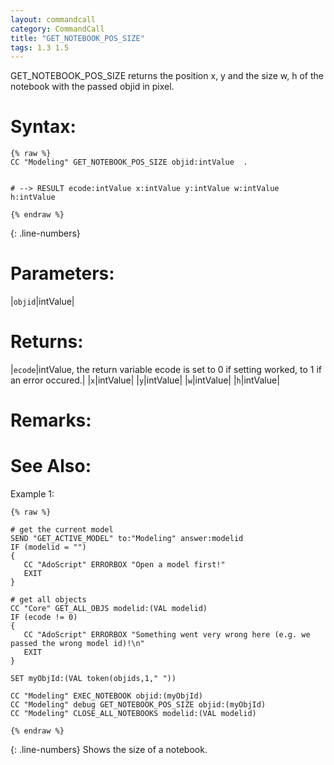 ```yaml
---
layout: commandcall
category: CommandCall
title: "GET_NOTEBOOK_POS_SIZE"
tags: 1.3 1.5
---
```


GET_NOTEBOOK_POS_SIZE returns the position x, y and the size w, h of the notebook with the passed objid in pixel.

# Syntax:  

```adoscript
{% raw %}
CC "Modeling" GET_NOTEBOOK_POS_SIZE objid:intValue  .


# --> RESULT ecode:intValue x:intValue y:intValue w:intValue h:intValue

{% endraw %}
```
{: .line-numbers}

# Parameters:  

|`objid`|intValue|

# Returns:  

|`ecode`|intValue, the return variable ecode is set to 0 if setting worked, to 1 if an error occured.|
|`x`|intValue|
|`y`|intValue|
|`w`|intValue|
|`h`|intValue|

# Remarks:



# See Also:  



Example 1:

```adoscript
{% raw %}

# get the current model
SEND "GET_ACTIVE_MODEL" to:"Modeling" answer:modelid
IF (modelid = "")
{
   CC "AdoScript" ERRORBOX "Open a model first!"
   EXIT
}

# get all objects
CC "Core" GET_ALL_OBJS modelid:(VAL modelid)
IF (ecode != 0)
{
   CC "AdoScript" ERRORBOX "Something went very wrong here (e.g. we passed the wrong model id)!\n"
   EXIT
}

SET myObjId:(VAL token(objids,1," "))

CC "Modeling" EXEC_NOTEBOOK objid:(myObjId)
CC "Modeling" debug GET_NOTEBOOK_POS_SIZE objid:(myObjId)
CC "Modeling" CLOSE_ALL_NOTEBOOKS modelid:(VAL modelid)

{% endraw %}
```
{: .line-numbers}
Shows the size of a notebook.


